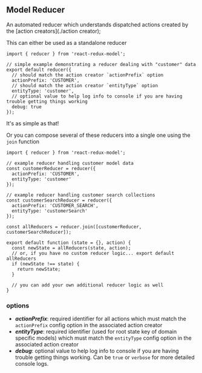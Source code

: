 Model Reducer
---------------
An automated reducer which understands dispatched actions created by the [action creators](./action creator);

This can either be used as a standalone reducer
```
import { reducer } from 'react-redux-model';

// simple example demonstrating a reducer dealing with "customer" data
export default reducer({
  // should match the action creator `actionPrefix` option
  actionPrefix: 'CUSTOMER',
  // should match the action creator `entityType` option
  entityType: 'customer',
  // optional value to help log info to console if you are having trouble getting things working
  debug: true
});
```
It's as simple as that!

Or you can compose several of these reducers into a single one using the `join` function
```
import { reducer } from 'react-redux-model';

// example reducer handling customer model data
const customerReducer = reducer({
  actionPrefix: 'CUSTOMER',
  entityType: 'customer'
});

// example reducer handling customer search collections
const customerSearchReducer = reducer({
  actionPrefix: 'CUSTOMER_SEARCH',
  entityType: 'customerSearch'
});

const allReducers = reducer.join([customerReducer, customerSearchReducer]);

export default function (state = {}, action) {
  const newState = allReducers(state, action);
  // or, if you have no custom reducer logic... export default allReducers
  if (newState !== state) {
    return newState;
  }

  // you can add your own additional reducer logic as well
}
```


### options
* ***actionPrefix***: required identifier for all actions which must match the `actionPrefix` config option in the associated action creator
* ***entityType***: required identifier (used for root state key of domain specific models) which must match the `entityType` config option in the associated action creator
* ***debug***: optional value to help log info to console if you are having trouble getting things working.  Can be `true` or `verbose` for more detailed console logs.
